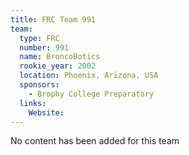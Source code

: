 ```yaml
---
title: FRC Team 991
team:
  type: FRC
  number: 991
  name: BroncoBotics
  rookie_year: 2002
  location: Phoenix, Arizona, USA
  sponsors:
    - Brophy College Preparatory
  links:
    Website: 
---
```

No content has been added for this team
